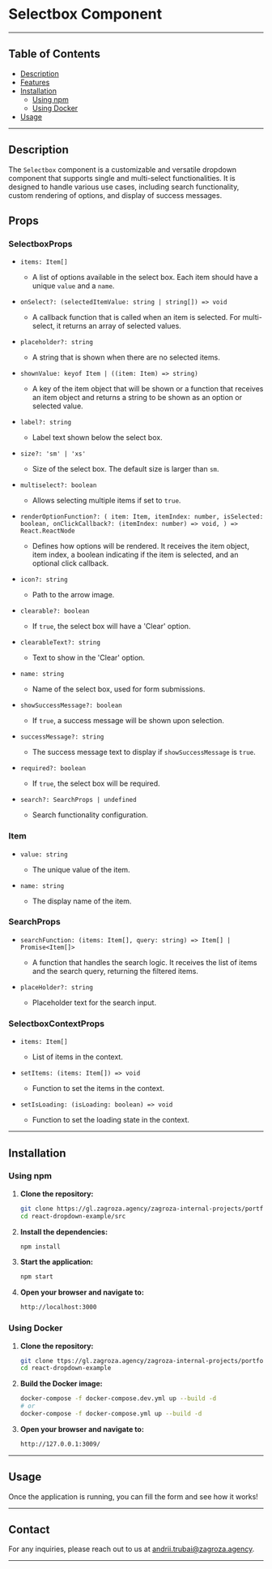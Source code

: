 # Selectbox Component

---

## Table of Contents
- [Description](#description)
- [Features](#features)
- [Installation](#installation)
  - [Using npm](#using-npm)
  - [Using Docker](#using-docker)
- [Usage](#usage)

---

## Description

The `Selectbox` component is a customizable and versatile dropdown component that supports single and multi-select functionalities. It is designed to handle various use cases, including search functionality, custom rendering of options, and display of success messages.

## Props

### SelectboxProps

- `items: Item[]`
  - A list of options available in the select box. Each item should have a unique `value` and a `name`.

- `onSelect?: (selectedItemValue: string | string[]) => void`
  - A callback function that is called when an item is selected. For multi-select, it returns an array of selected values.

- `placeholder?: string`
  - A string that is shown when there are no selected items.

- `shownValue: keyof Item | ((item: Item) => string)`
  - A key of the item object that will be shown or a function that receives an item object and returns a string to be shown as an option or selected value.

- `label?: string`
  - Label text shown below the select box.

- `size?: 'sm' | 'xs'`
  - Size of the select box. The default size is larger than `sm`.

- `multiselect?: boolean`
  - Allows selecting multiple items if set to `true`.

- `renderOptionFunction?: (
    item: Item,
    itemIndex: number,
    isSelected: boolean,
    onClickCallback?: (itemIndex: number) => void,
  ) => React.ReactNode`
  - Defines how options will be rendered. It receives the item object, item index, a boolean indicating if the item is selected, and an optional click callback.

- `icon?: string`
  - Path to the arrow image.

- `clearable?: boolean`
  - If `true`, the select box will have a 'Clear' option.

- `clearableText?: string`
  - Text to show in the 'Clear' option.

- `name: string`
  - Name of the select box, used for form submissions.

- `showSuccessMessage?: boolean`
  - If `true`, a success message will be shown upon selection.

- `successMessage?: string`
  - The success message text to display if `showSuccessMessage` is `true`.

- `required?: boolean`
  - If `true`, the select box will be required.

- `search?: SearchProps | undefined`
  - Search functionality configuration.

### Item

- `value: string`
  - The unique value of the item.

- `name: string`
  - The display name of the item.

### SearchProps

- `searchFunction: (items: Item[], query: string) => Item[] | Promise<Item[]>`
  - A function that handles the search logic. It receives the list of items and the search query, returning the filtered items.

- `placeHolder?: string`
  - Placeholder text for the search input.

### SelectboxContextProps

- `items: Item[]`
  - List of items in the context.

- `setItems: (items: Item[]) => void`
  - Function to set the items in the context.

- `setIsLoading: (isLoading: boolean) => void`
  - Function to set the loading state in the context.

---

## Installation

### Using npm

1. **Clone the repository:**
    ```bash
    git clone https://gl.zagroza.agency/zagroza-internal-projects/portfolio/react-dropdown-example.git
    cd react-dropdown-example/src
    ```

2. **Install the dependencies:**
    ```bash
    npm install
    ```

3. **Start the application:**
    ```bash
    npm start
    ```

4. **Open your browser and navigate to:**
    ```bash
    http://localhost:3000
    ```

### Using Docker

1. **Clone the repository:**
    ```bash
    git clone ttps://gl.zagroza.agency/zagroza-internal-projects/portfolio/react-dropdown-example.git
    cd react-dropdown-example
    ```

2. **Build the Docker image:**
    ```bash
    docker-compose -f docker-compose.dev.yml up --build -d
	# or
    docker-compose -f docker-compose.yml up --build -d
    ```

3. **Open your browser and navigate to:**
    ```bash
    http://127.0.0.1:3009/
    ```
---

## Usage
Once the application is running, you can fill the form and see how it works!

---

## Contact
For any inquiries, please reach out to us at [andrii.trubai@zagroza.agency](mailto:andrii.trubai@zagroza.agency).

---

